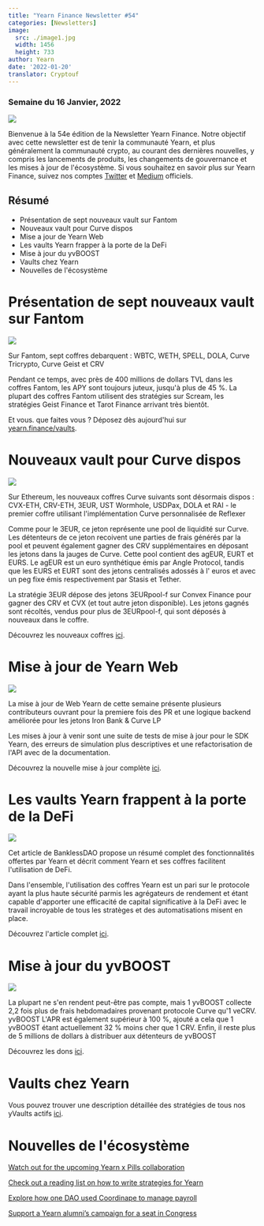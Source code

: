 ```yaml
---
title: "Yearn Finance Newsletter #54"
categories: [Newsletters]
image:
  src: ./image1.jpg
  width: 1456
  height: 733
author: Yearn
date: '2022-01-20'
translator: Cryptouf
---
```


### Semaine du 16 Janvier, 2022

![](./image1.jpg?w=1100&h=554)

Bienvenue à la 54e édition de la Newsletter Yearn Finance. Notre objectif avec cette newsletter est de tenir la communauté Yearn, et plus généralement la communauté crypto, au courant des dernières nouvelles, y compris les lancements de produits, les changements de gouvernance et les mises à jour de l'écosystème. Si vous souhaitez en savoir plus sur Yearn Finance, suivez nos comptes [Twitter](https://twitter.com/iearnfinance) et [Medium](https://medium.com/iearn) officiels.

## Résumé

- Présentation de sept nouveaux vault sur Fantom
- Nouveaux vault pour Curve dispos
- Mise a jour de Yearn Web
- Les vaults Yearn frapper à la porte de la DeFi
- Mise à jour du yvBOOST
- Vaults chez Yearn
- Nouvelles de l'écosystème

# Présentation de sept nouveaux vault sur Fantom

![](./image2.jpg?w=1100&h=554)

Sur Fantom, sept coffres debarquent : WBTC, WETH, SPELL, DOLA, Curve Tricrypto, Curve Geist et CRV

Pendant ce temps, avec près de 400 millions de dollars TVL dans les coffres Fantom, les APY sont toujours juteux, jusqu'à plus de 45 %. La plupart des coffres Fantom utilisent des stratégies sur Scream, les stratégies Geist Finance et Tarot Finance arrivant très bientôt.

Et vous. que faites vous ? Déposez dès aujourd'hui sur [yearn.finance/vaults](https://yearn.finance/vaults).

# Nouveaux vault pour Curve dispos

![](./image3.jpg?w=644&h=464)

Sur Ethereum, les nouveaux coffres Curve suivants sont désormais dispos : CVX-ETH, CRV-ETH, 3EUR, UST Wormhole, USDPax, DOLA et RAI - le premier coffre utilisant l'implémentation Curve personnalisée de Reflexer

Comme pour le 3EUR, ce jeton représente une pool de liquidité sur Curve. Les détenteurs de ce jeton recoivent une parties de frais générés par la pool et peuvent également gagner des CRV supplémentaires en déposant les jetons dans la jauges de Curve. Cette pool contient des agEUR, EURT et EURS. Le agEUR est un euro synthétique émis par Angle Protocol, tandis que les EURS et EURT sont des jetons centralisés adossés à l' euros et avec un peg fixe émis respectivement par Stasis et Tether.

La stratégie 3EUR dépose des jetons 3EURpool-f sur Convex Finance pour gagner des CRV et CVX (et tout autre jeton disponible). Les jetons gagnés sont récoltés, vendus pour plus de 3EURpool-f, qui sont déposés à nouveaux dans le coffre.

Découvrez les nouveaux coffres [ici](https://yearn.finance/#/vaults).

# Mise à jour de Yearn Web

![](./image4.jpg?w=900&h=734)

La mise à jour de Web Yearn de cette semaine présente plusieurs contributeurs ouvrant pour la premiere fois des PR et une logique backend améliorée pour les jetons Iron Bank & Curve LP

Les mises à jour à venir sont une suite de tests de mise à jour pour le SDK Yearn, des erreurs de simulation plus descriptives et une refactorisation de l'API avec de la documentation.

Découvrez la nouvelle mise à jour complète [ici](https://yearnweb.substack.com/p/yearn-web-engineering-update).

# Les vaults Yearn frappent à la porte de la DeFi

![](./image5.jpg?w=957&h=538)

Cet article de BanklessDAO propose un résumé complet des fonctionnalités offertes par Yearn et décrit comment Yearn et ses coffres facilitent l'utilisation de DeFi.

Dans l'ensemble, l'utilisation des coffres Yearn est un pari sur le protocole ayant la plus haute sécurité parmis les agrégateurs de rendement et étant capable d'apporter une efficacité de capital significative à la DeFi avec le travail incroyable de tous les stratèges et des automatisations misent en place.

Découvrez l'article complet [ici](https://medium.com/bankless-dao/yearn-finance-vaults-knockin-on-defi-s-door-f5e9f56f669a).

# Mise à jour du yvBOOST

![](./image6.jpg?w=1100&h=569)

La plupart ne s'en rendent peut-être pas compte, mais 1 yvBOOST collecte 2,2 fois plus de frais hebdomadaires provenant protocole Curve qu'1 veCRV. yvBOOST L'APR est également supérieur à 100 %, ajouté a cela que 1 yvBOOST étant actuellement 32 % moins cher que 1 CRV. Enfin, il reste plus de 5 millions de dollars à distribuer aux détenteurs de yvBOOST

Découvrez les dons [ici](https://etherscan.io/address/0xdf270b48829e0f05211f3a33e5dc0a84f7247fbe).

# Vaults chez Yearn

Vous pouvez trouver une description détaillée des stratégies de tous nos yVaults actifs [ici](https://medium.com/yearn-state-of-the-vaults/the-vaults-at-yearn-9237905ffed3).

# Nouvelles de l'écosystème

[Watch out for the upcoming Yearn x Pills collaboration](https://twitter.com/bantg/status/1482764820265029633)

[Check out a reading list on how to write strategies for Yearn](https://twitter.com/sjkelleyjr/status/1481664381054177281)

[Explore how one DAO used Coordinape to manage payroll](https://twitter.com/jkey_eth/status/1479642151730356226)

[Support a Yearn alumni’s campaign for a seat in Congress](https://twitter.com/mattdwest/status/1481083902580166656)
